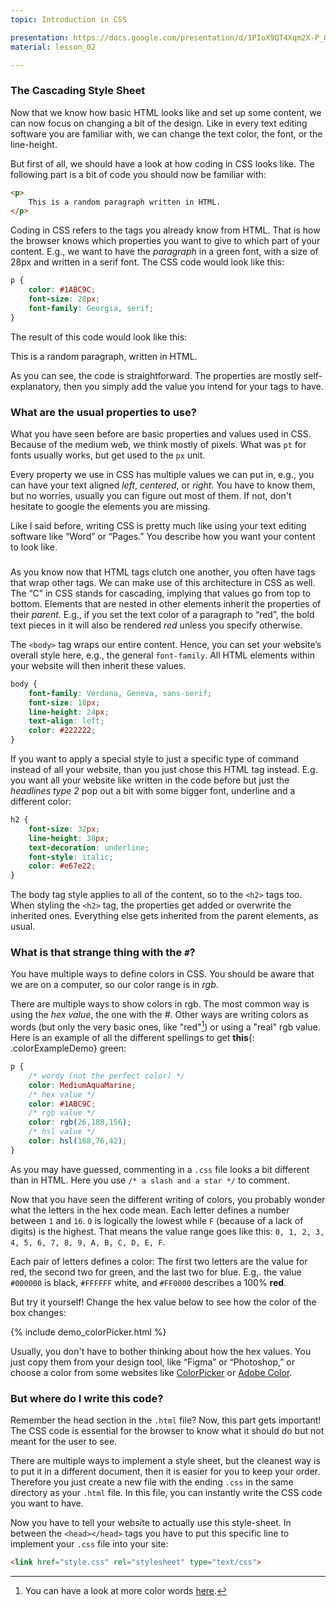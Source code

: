 ```yaml
---
topic: Introduction in CSS

presentation: https://docs.google.com/presentation/d/1PIoX9QT4Xqm2X-P_OVP9qtDJiIV_ts0Ioyi9ltVWteo/edit?usp=sharing
material: lesson_02

---
```


### The Cascading Style Sheet

Now that we know how basic HTML looks like and set up some content, we can now focus on changing a bit of the design. Like in every text editing software you are familiar with, we can change the text color, the font, or the line-height. 
  
But first of all, we should have a look at how coding in CSS looks like. The following part is a bit of code you should now be familiar with:

```html
<p>
	This is a random paragraph written in HTML. 
</p>
```

Coding in CSS refers to the tags you already know from HTML. That is how the browser knows which properties you want to give to which part of your content. E.g., we want to have the _paragraph_ in a green font, with a size of 28px and written in a serif font. The CSS code would look like this:

```css
p {
	color: #1ABC9C;
	font-size: 28px;
	font-family: Georgia, serif;
}
```

The result of this code would look like this:

<div class=”demo”>
<p style=”color: #1ABC9C; font-size: 28px; font-family: Georgia, serif;”>
This is a random paragraph, written in HTML.
</p>
</div>

As you can see, the code is straightforward. The properties are mostly self-explanatory, then you simply add the value you intend for your tags to have.

### What are the usual properties to use?

What you have seen before are basic properties and values used in CSS. Because of the medium web, we think mostly of pixels. What was `pt` for fonts usually works, but get used to the `px` unit.  

Every property we use in CSS has multiple values we can put in, e.g., you can have your text aligned _left_, _centered_, or _right_. You have to know them, but no worries, usually you can figure out most of them. If not, don't hesitate to google the elements you are missing.

Like I said before, writing CSS is pretty much like using your text editing software like “Word” or “Pages.” You describe how you want your content to look like. 

### 

As you know now that HTML tags clutch one another, you often have tags that wrap other tags. We can make use of this architecture in CSS as well. The “C” in CSS stands for cascading, implying that values go from top to bottom. Elements that are nested in other elements inherit the properties of their _parent_. E.g., if you set the text color of a paragraph to “red”, the bold text pieces in it will also be rendered _red_ unless you specify otherwise.

The `<body>` tag wraps our entire content. Hence, you can set your website’s overall style here, e.g., the general `font-family`. All HTML elements within your website will then inherit these values.

```css
body {
	font-family: Verdana, Geneva, sans-serif;
	font-size: 18px;
	line-height: 24px;
	text-align: left;
	color: #222222;
}
```

If you want to apply a special style to just a specific type of command instead of all your website, than you just chose this HTML tag instead. E.g. you want all your website like written in the code before but just the _headlines type 2_ pop out a bit with some bigger font, underline and a different color:

```css
h2 {
	font-size: 32px;
	line-height: 38px;
	text-decoration: underline;
	font-style: italic;
	color: #e67e22;
}
```

The body tag style applies to all of the content, so to the `<h2>` tags too. When styling the `<h2>` tag, the properties get added or overwrite the inherited ones. Everything else gets inherited from the parent elements, as usual.

### What is that strange thing with the `#`?

You have multiple ways to define colors in CSS. You should be aware that we are on a computer, so our color range is in _rgb_.  

There are multiple ways to show colors in rgb. The most common way is using the _hex value_, the one with the _#_. Other ways are writing colors as words (but only the very basic ones, like "red"[^1]) or using a "real" rgb value. Here is an example of all the different spellings to get **this**{: .colorExampleDemo} green:

```css
p {
	/* wordy (not the perfect color) */
	color: MediumAquaMarine;
	/* hex value */
	color: #1ABC9C;
	/* rgb value */
	color: rgb(26,188,156);
	/* hsl value */
	color: hsl(168,76,42);
}
```

As you may have guessed, commenting in a `.css` file looks a bit different than in HTML. Here you use `/* a slash and a star */` to comment.

Now that you have seen the different writing of colors, you probably wonder what the letters in the hex code mean. Each letter defines a number between `1` and `16`. `0` is logically the lowest while `F` (because of a lack of digits) is the highest. That means the value range goes like this: `0, 1, 2, 3, 4, 5, 6, 7, 8, 9, A, B, C, D, E, F`.  

Each pair of letters defines a color: The first two letters are the value for red, the second two for green, and the last two for blue. E.g,. the value `#000000` is black, `#FFFFFF` white, and `#FF0000` describes a 100% **red**.

But try it yourself! Change the hex value below to see how the color of the box changes:

{% include demo_colorPicker.html %}

Usually, you don't have to bother thinking about how the hex values. You just copy them from your design tool, like “Figma” or “Photoshop,” or choose a color from some websites like [ColorPicker](http://www.colorpicker.com/) or [Adobe Color](https://color.adobe.com/).

### But where do I write this code?

Remember the head section in the `.html` file? Now, this part gets important! The CSS code is essential for the browser to know what it should do but not meant for the user to see.  

There are multiple ways to implement a style sheet, but the cleanest way is to put it in a different document, then it is easier for you to keep your order. Therefore you just create a new file with the ending `.css` in the same directory as your `.html` file. In this file, you can instantly write the CSS code you want to have.
  
Now you have to tell your website to actually use this style-sheet. In between the `<head></head>` tags you have to put this specific line to implement your `.css` file into your site:

```html
<link href="style.css" rel="stylesheet" type="text/css">
```

[^1]: You can have a look at more color words [here](http://www.w3schools.com/colors/colors_names.asp).
